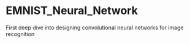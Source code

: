 # EMNIST_Neural_Network

First deep dive into designing convolutional neural networks for image recognition
